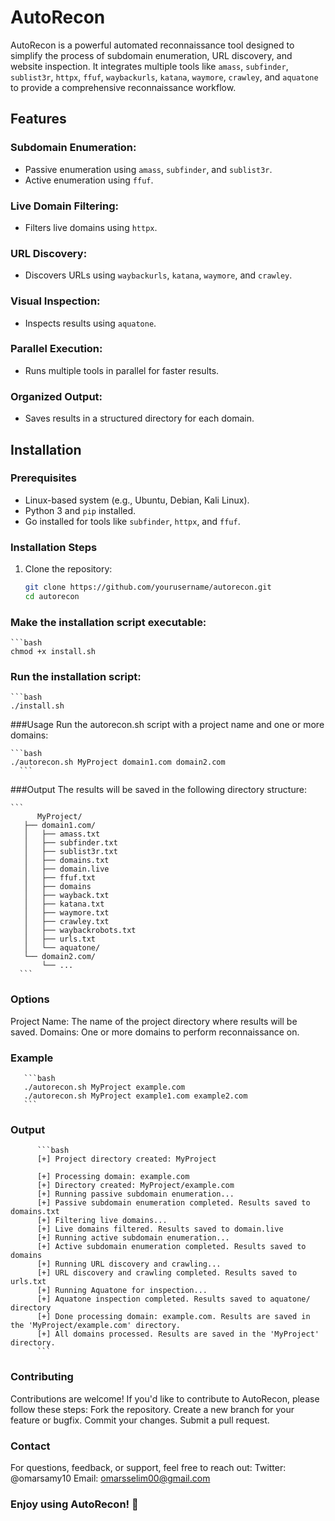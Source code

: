 # AutoRecon

AutoRecon is a powerful automated reconnaissance tool designed to simplify the process of subdomain enumeration, URL discovery, and website inspection. It integrates multiple tools like `amass`, `subfinder`, `sublist3r`, `httpx`, `ffuf`, `waybackurls`, `katana`, `waymore`, `crawley`, and `aquatone` to provide a comprehensive reconnaissance workflow.

## Features

### Subdomain Enumeration:
- Passive enumeration using `amass`, `subfinder`, and `sublist3r`.
- Active enumeration using `ffuf`.

### Live Domain Filtering:
- Filters live domains using `httpx`.

### URL Discovery:
- Discovers URLs using `waybackurls`, `katana`, `waymore`, and `crawley`.

### Visual Inspection:
- Inspects results using `aquatone`.

### Parallel Execution:
- Runs multiple tools in parallel for faster results.

### Organized Output:
- Saves results in a structured directory for each domain.

## Installation

### Prerequisites
- Linux-based system (e.g., Ubuntu, Debian, Kali Linux).
- Python 3 and `pip` installed.
- Go installed for tools like `subfinder`, `httpx`, and `ffuf`.

### Installation Steps
1. Clone the repository:
   ```bash
   git clone https://github.com/yourusername/autorecon.git
   cd autorecon
### Make the installation script executable:
    ```bash
    chmod +x install.sh
### Run the installation script:
    ```bash
    ./install.sh
    
###Usage
Run the autorecon.sh script with a project name and one or more domains:
    
    ```bash 
    ./autorecon.sh MyProject domain1.com domain2.com
      ```
###Output
The results will be saved in the following directory structure:

    ```
          MyProject/
       ├── domain1.com/
       │   ├── amass.txt
       │   ├── subfinder.txt
       │   ├── sublist3r.txt
       │   ├── domains.txt
       │   ├── domain.live
       │   ├── ffuf.txt
       │   ├── domains
       │   ├── wayback.txt
       │   ├── katana.txt
       │   ├── waymore.txt
       │   ├── crawley.txt
       │   ├── waybackrobots.txt
       │   ├── urls.txt
       │   └── aquatone/
       └── domain2.com/
           └── ...
      ```
### Options
Project Name: The name of the project directory where results will be saved.
Domains: One or more domains to perform reconnaissance on.

### Example

       ```bash
       ./autorecon.sh MyProject example.com
       ./autorecon.sh MyProject example1.com example2.com
       ```
### Output

          ```bash
          [+] Project directory created: MyProject
      
          [+] Processing domain: example.com
          [+] Directory created: MyProject/example.com
          [+] Running passive subdomain enumeration...
          [+] Passive subdomain enumeration completed. Results saved to domains.txt
          [+] Filtering live domains...
          [+] Live domains filtered. Results saved to domain.live
          [+] Running active subdomain enumeration...
          [+] Active subdomain enumeration completed. Results saved to domains
          [+] Running URL discovery and crawling...
          [+] URL discovery and crawling completed. Results saved to urls.txt
          [+] Running Aquatone for inspection...
          [+] Aquatone inspection completed. Results saved to aquatone/ directory
          [+] Done processing domain: example.com. Results are saved in the 'MyProject/example.com' directory.
          [+] All domains processed. Results are saved in the 'MyProject' directory.
          ```
### Contributing
Contributions are welcome! If you'd like to contribute to AutoRecon, please follow these steps:
Fork the repository.
Create a new branch for your feature or bugfix.
Commit your changes.
Submit a pull request.

### Contact
For questions, feedback, or support, feel free to reach out:
Twitter: @omarsamy10
Email: omarsselim00@gmail.com
### Enjoy using AutoRecon! 🚀


    


